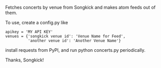 Fetches concerts by venue from Songkick and makes atom feeds out of them.

To use, create a config.py like
    
    apikey = 'MY API KEY'
    venues = {'songkick venue id': 'Venue Name for Feed',
              'another venue id': 'Another Venue Name'}

install requests from PyPI, and run python concerts.py periodically.

Thanks, Songkick!
